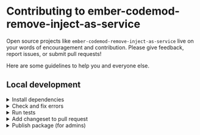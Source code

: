 # Contributing to ember-codemod-remove-inject-as-service

Open source projects like `ember-codemod-remove-inject-as-service` live on your words of encouragement and contribution. Please give feedback, report issues, or submit pull requests!

Here are some guidelines to help you and everyone else.


## Local development

<details>

<summary>Install dependencies</summary>

1. Fork and clone this repo.

    ```sh
    git clone git@github.com:<your-github-handle>/ember-codemod-remove-inject-as-service.git
    ```

1. Change directory.

    ```sh
    cd ember-codemod-remove-inject-as-service
    ```

1. Use [`pnpm`](https://pnpm.io/installation) to install dependencies.

    ```sh
    pnpm install
    ```

</details>


<details>

<summary>Check and fix errors</summary>

1. As you write code, please check that it meets formatting and linting rules.

    ```sh
    pnpm lint
    ```

1. You can run `lint:fix` to fix errors.

    ```sh
    pnpm lint:fix
    ```

</details>


<details>

<summary>Run tests</summary>

1. When you write code, please check that all tests continue to pass.

    ```sh
    pnpm test
    ```

</details>


<details>

<summary>Add changeset to pull request</code></summary>

1. To record how a pull request affects packages, you will want to add a changeset.

    The changeset provides a summary of the code change. It also describes how package versions should be updated (major, minor, or patch) as a result of the code change.

    ```sh
    pnpm changeset
    ```

</details>


<details>

<summary>Publish package (for admins)</summary>

1. Generate a [personal access token](https://github.com/settings/tokens/) in GitHub, with default values for scopes (none selected).

1. Run the `release:prepare` script. This removes changesets, updates the package version (e.g. from `0.1.1` to `0.1.2`), and updates the `CHANGELOG`.

    ```sh
    GITHUB_TOKEN=<YOUR_PERSONAL_ACCESS_TOKEN> pnpm release:prepare
    ```

1. Review the file changes. Commit them in a branch, then open a pull request to merge the changes to the `main` branch.

    ```sh
    git checkout -b tag-0.1.2
    git add .
    git commit -m "Tagged 0.1.2"
    git push origin tag-0.1.2
    ```

1. [Create a tag](https://github.com/ijlee2/ember-codemod-remove-inject-as-service/releases/new) and provide release notes. The tag name should match the package version (e.g. `0.1.2`).

1. Publish the package.

    ```sh
    pnpm release:publish
    ```

</details>
